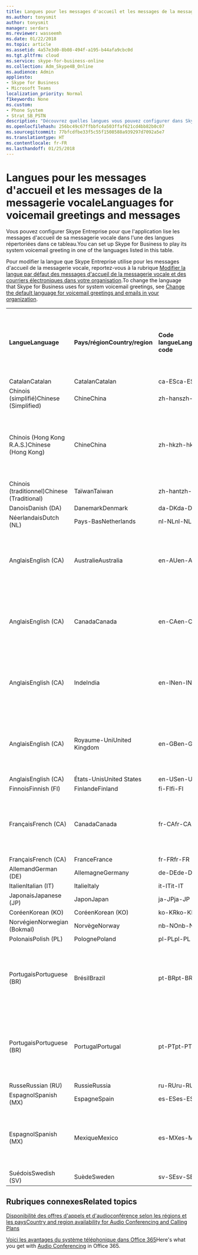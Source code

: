 ```yaml
---
title: Langues pour les messages d'accueil et les messages de la messagerie vocale
ms.author: tonysmit
author: tonysmit
manager: serdars
ms.reviewer: wasseemh
ms.date: 01/22/2018
ms.topic: article
ms.assetid: 4a57e3d0-8b08-494f-a195-b44afa9cbc0d
ms.tgt.pltfrm: cloud
ms.service: skype-for-business-online
ms.collection: Adm_Skype4B_Online
ms.audience: Admin
appliesto:
- Skype for Business
- Microsoft Teams
localization_priority: Normal
f1keywords: None
ms.custom:
- Phone System
- Strat_SB_PSTN
description: "Découvrez quelles langues vous pouvez configurer dans Skype Entreprise pour les messages système par défaut. "
ms.openlocfilehash: 256bc49c67ffbbfc4a503ffaf621cd4bb82b0c07
ms.sourcegitcommit: 77bfcdfbe33f5c55f1508588a939297d7092a5e7
ms.translationtype: HT
ms.contentlocale: fr-FR
ms.lasthandoff: 01/25/2018
---
```

# <a name="languages-for-voicemail-greetings-and-messages"></a><span data-ttu-id="3745d-103">Langues pour les messages d'accueil et les messages de la messagerie vocale</span><span class="sxs-lookup"><span data-stu-id="3745d-103">Languages for voicemail greetings and messages</span></span>

<span data-ttu-id="3745d-104">Vous pouvez configurer Skype Entreprise pour que l'application lise les messages d'accueil de sa messagerie vocale dans l'une des langues répertoriées dans ce tableau.</span><span class="sxs-lookup"><span data-stu-id="3745d-104">You can set up Skype for Business to play its system voicemail greeting in one of the languages listed in this table.</span></span>
  
<span data-ttu-id="3745d-105">Pour modifier la langue que Skype Entreprise utilise pour les messages d'accueil de la messagerie vocale, reportez-vous à la rubrique [Modifier la langue par défaut des messages d'accueil de la messagerie vocale et des courriers électroniques dans votre organisation](change-the-default-language-for-greetings-and-emails.md).</span><span class="sxs-lookup"><span data-stu-id="3745d-105">To change the language that Skype for Business uses for system voicemail greetings, see [Change the default language for voicemail greetings and emails in your organization](change-the-default-language-for-greetings-and-emails.md).</span></span>
  
|||||||
|:-----|:-----|:-----|:-----|:-----|:-----|
|<span data-ttu-id="3745d-106">**Langue**</span><span class="sxs-lookup"><span data-stu-id="3745d-106">**Language**</span></span> <br/> |<span data-ttu-id="3745d-107">**Pays/région**</span><span class="sxs-lookup"><span data-stu-id="3745d-107">**Country/region**</span></span> <br/> |<span data-ttu-id="3745d-108">**Code langue**</span><span class="sxs-lookup"><span data-stu-id="3745d-108">**Language code**</span></span> <br/> |<span data-ttu-id="3745d-109">**Disponible pour qu'un utilisateur la voie dans un courrier électronique ?**</span><span class="sxs-lookup"><span data-stu-id="3745d-109">**Available for a user to see it in email?**</span></span> <br/> |<span data-ttu-id="3745d-110">**Disponible lorsque l'utilisateur appelle ?**</span><span class="sxs-lookup"><span data-stu-id="3745d-110">**Available when the user calls in?**</span></span> <br/> |<span data-ttu-id="3745d-111">**Transcription disponible ?**</span><span class="sxs-lookup"><span data-stu-id="3745d-111">**Transcription available?**</span></span> <br/> |
|<span data-ttu-id="3745d-112">Catalan</span><span class="sxs-lookup"><span data-stu-id="3745d-112">Catalan</span></span>  <br/> |<span data-ttu-id="3745d-113">Catalan</span><span class="sxs-lookup"><span data-stu-id="3745d-113">Catalan</span></span>  <br/> |<span data-ttu-id="3745d-114">ca-ES</span><span class="sxs-lookup"><span data-stu-id="3745d-114">ca-ES</span></span>  <br/> |<span data-ttu-id="3745d-115">Oui</span><span class="sxs-lookup"><span data-stu-id="3745d-115">Yes</span></span>  <br/> |<span data-ttu-id="3745d-116">Oui</span><span class="sxs-lookup"><span data-stu-id="3745d-116">Yes</span></span>  <br/> |<span data-ttu-id="3745d-117">Non</span><span class="sxs-lookup"><span data-stu-id="3745d-117">No</span></span>  <br/> |
|<span data-ttu-id="3745d-118">Chinois (simplifié)</span><span class="sxs-lookup"><span data-stu-id="3745d-118">Chinese (Simplified)</span></span>  <br/> |<span data-ttu-id="3745d-119">Chine</span><span class="sxs-lookup"><span data-stu-id="3745d-119">China</span></span>  <br/> |<span data-ttu-id="3745d-120">zh-hans</span><span class="sxs-lookup"><span data-stu-id="3745d-120">zh-hans</span></span>  <br/> |<span data-ttu-id="3745d-121">Oui</span><span class="sxs-lookup"><span data-stu-id="3745d-121">Yes</span></span>  <br/> |<span data-ttu-id="3745d-122">Oui</span><span class="sxs-lookup"><span data-stu-id="3745d-122">Yes</span></span>  <br/> |<span data-ttu-id="3745d-123">Oui</span><span class="sxs-lookup"><span data-stu-id="3745d-123">Yes</span></span>  <br/> |
|<span data-ttu-id="3745d-124">Chinois (Hong Kong R.A.S.)</span><span class="sxs-lookup"><span data-stu-id="3745d-124">Chinese (Hong Kong)</span></span>  <br/> |<span data-ttu-id="3745d-125">Chine</span><span class="sxs-lookup"><span data-stu-id="3745d-125">China</span></span>  <br/> |<span data-ttu-id="3745d-126">zh-hk</span><span class="sxs-lookup"><span data-stu-id="3745d-126">zh-hk</span></span>  <br/> |<span data-ttu-id="3745d-127">Oui, mais le chinois (traditionnel) (zh-hant) est utilisé.</span><span class="sxs-lookup"><span data-stu-id="3745d-127">Yes, but Chinese (Traditional) (zh-hant) is used.</span></span>  <br/> | <span data-ttu-id="3745d-128">Oui</span><span class="sxs-lookup"><span data-stu-id="3745d-128">Yes</span></span> <br/> |<span data-ttu-id="3745d-129">Oui, mais le chinois (traditionnel) (zh-hant) est utilisé.</span><span class="sxs-lookup"><span data-stu-id="3745d-129">Yes, but Chinese (Traditional) (zh-hant) is used.</span></span>  <br/> |
|<span data-ttu-id="3745d-130">Chinois (traditionnel)</span><span class="sxs-lookup"><span data-stu-id="3745d-130">Chinese (Traditional)</span></span>  <br/> |<span data-ttu-id="3745d-131">Taïwan</span><span class="sxs-lookup"><span data-stu-id="3745d-131">Taiwan</span></span>  <br/> |<span data-ttu-id="3745d-132">zh-hant</span><span class="sxs-lookup"><span data-stu-id="3745d-132">zh-hant</span></span>  <br/> |<span data-ttu-id="3745d-133">Oui</span><span class="sxs-lookup"><span data-stu-id="3745d-133">Yes</span></span>  <br/> |<span data-ttu-id="3745d-134">Oui</span><span class="sxs-lookup"><span data-stu-id="3745d-134">Yes</span></span>  <br/> |<span data-ttu-id="3745d-135">Non</span><span class="sxs-lookup"><span data-stu-id="3745d-135">No</span></span>  <br/> |
|<span data-ttu-id="3745d-136">Danois</span><span class="sxs-lookup"><span data-stu-id="3745d-136">Danish (DA)</span></span>  <br/> |<span data-ttu-id="3745d-137">Danemark</span><span class="sxs-lookup"><span data-stu-id="3745d-137">Denmark</span></span>  <br/> |<span data-ttu-id="3745d-138">da-DK</span><span class="sxs-lookup"><span data-stu-id="3745d-138">da-DK</span></span>  <br/> |<span data-ttu-id="3745d-139">Oui</span><span class="sxs-lookup"><span data-stu-id="3745d-139">Yes</span></span>  <br/> |<span data-ttu-id="3745d-140">Oui</span><span class="sxs-lookup"><span data-stu-id="3745d-140">Yes</span></span>  <br/> |<span data-ttu-id="3745d-141">Non</span><span class="sxs-lookup"><span data-stu-id="3745d-141">No</span></span>  <br/> |
|<span data-ttu-id="3745d-142">Néerlandais</span><span class="sxs-lookup"><span data-stu-id="3745d-142">Dutch (NL)</span></span>  <br/> |<span data-ttu-id="3745d-143">Pays-Bas</span><span class="sxs-lookup"><span data-stu-id="3745d-143">Netherlands</span></span>  <br/> |<span data-ttu-id="3745d-144">nl-NL</span><span class="sxs-lookup"><span data-stu-id="3745d-144">nl-NL</span></span>  <br/> |<span data-ttu-id="3745d-145">Oui</span><span class="sxs-lookup"><span data-stu-id="3745d-145">Yes</span></span>  <br/> |<span data-ttu-id="3745d-146">Oui</span><span class="sxs-lookup"><span data-stu-id="3745d-146">Yes</span></span>  <br/> |<span data-ttu-id="3745d-147">Non</span><span class="sxs-lookup"><span data-stu-id="3745d-147">No</span></span>  <br/> |
|<span data-ttu-id="3745d-148">Anglais</span><span class="sxs-lookup"><span data-stu-id="3745d-148">English (CA)</span></span>  <br/> |<span data-ttu-id="3745d-149">Australie</span><span class="sxs-lookup"><span data-stu-id="3745d-149">Australia</span></span>  <br/> |<span data-ttu-id="3745d-150">en-AU</span><span class="sxs-lookup"><span data-stu-id="3745d-150">en-AU</span></span>  <br/> |<span data-ttu-id="3745d-151">Oui, mais l'anglais des États-Unis (en-US) est utilisé.</span><span class="sxs-lookup"><span data-stu-id="3745d-151">Yes, but US English (en-US) is used.</span></span>  <br/> |<span data-ttu-id="3745d-152">Oui</span><span class="sxs-lookup"><span data-stu-id="3745d-152">Yes</span></span>  <br/> |<span data-ttu-id="3745d-153">Oui, mais l'anglais des États-Unis (en-US) est utilisé.</span><span class="sxs-lookup"><span data-stu-id="3745d-153">Yes, but US English (en-US) is used.</span></span>  <br/> |
|<span data-ttu-id="3745d-154">Anglais</span><span class="sxs-lookup"><span data-stu-id="3745d-154">English (CA)</span></span>  <br/> |<span data-ttu-id="3745d-155">Canada</span><span class="sxs-lookup"><span data-stu-id="3745d-155">Canada</span></span>  <br/> |<span data-ttu-id="3745d-156">en-CA</span><span class="sxs-lookup"><span data-stu-id="3745d-156">en-CA</span></span>  <br/> |<span data-ttu-id="3745d-157">Oui, mais l'anglais des États-Unis (en-US) est utilisé.</span><span class="sxs-lookup"><span data-stu-id="3745d-157">Yes, but US English (en-US) is used.</span></span>  <br/> |<span data-ttu-id="3745d-158">Oui</span><span class="sxs-lookup"><span data-stu-id="3745d-158">Yes</span></span>  <br/> |<span data-ttu-id="3745d-159">Oui, mais l'anglais des États-Unis (en-US) est utilisé.</span><span class="sxs-lookup"><span data-stu-id="3745d-159">Yes, but US English (en-US) is used.</span></span>  <br/> |
|<span data-ttu-id="3745d-160">Anglais</span><span class="sxs-lookup"><span data-stu-id="3745d-160">English (CA)</span></span>  <br/> |<span data-ttu-id="3745d-161">Inde</span><span class="sxs-lookup"><span data-stu-id="3745d-161">India</span></span>  <br/> |<span data-ttu-id="3745d-162">en-IN</span><span class="sxs-lookup"><span data-stu-id="3745d-162">en-IN</span></span>  <br/> |<span data-ttu-id="3745d-163">Oui, mais l'anglais des États-Unis (en-US) est utilisé.</span><span class="sxs-lookup"><span data-stu-id="3745d-163">Yes, but US English (en-US) is used.</span></span>  <br/> |<span data-ttu-id="3745d-164">Oui</span><span class="sxs-lookup"><span data-stu-id="3745d-164">Yes</span></span>  <br/> |<span data-ttu-id="3745d-165">Oui, mais l'anglais des États-Unis (en-US) est utilisé.</span><span class="sxs-lookup"><span data-stu-id="3745d-165">Yes, but US English (en-US) is used.</span></span>  <br/> |
|<span data-ttu-id="3745d-166">Anglais</span><span class="sxs-lookup"><span data-stu-id="3745d-166">English (CA)</span></span>  <br/> |<span data-ttu-id="3745d-167">Royaume-Uni</span><span class="sxs-lookup"><span data-stu-id="3745d-167">United Kingdom</span></span>  <br/> |<span data-ttu-id="3745d-168">en-GB</span><span class="sxs-lookup"><span data-stu-id="3745d-168">en-GB</span></span>  <br/> |<span data-ttu-id="3745d-169">Oui, mais l'anglais des États-Unis (en-US) est utilisé.</span><span class="sxs-lookup"><span data-stu-id="3745d-169">Yes, but US English (en-US) is used.</span></span>  <br/> |<span data-ttu-id="3745d-170">Oui</span><span class="sxs-lookup"><span data-stu-id="3745d-170">Yes</span></span>  <br/> |<span data-ttu-id="3745d-171">Oui, mais l'anglais des États-Unis (en-US) est utilisé.</span><span class="sxs-lookup"><span data-stu-id="3745d-171">Yes, but US English (en-US) is used.</span></span>  <br/> |
|<span data-ttu-id="3745d-172">Anglais</span><span class="sxs-lookup"><span data-stu-id="3745d-172">English (CA)</span></span>  <br/> |<span data-ttu-id="3745d-173">États-Unis</span><span class="sxs-lookup"><span data-stu-id="3745d-173">United States</span></span>  <br/> |<span data-ttu-id="3745d-174">en-US</span><span class="sxs-lookup"><span data-stu-id="3745d-174">en-US</span></span>  <br/> |<span data-ttu-id="3745d-175">Oui</span><span class="sxs-lookup"><span data-stu-id="3745d-175">Yes</span></span>  <br/> |<span data-ttu-id="3745d-176">Oui</span><span class="sxs-lookup"><span data-stu-id="3745d-176">Yes</span></span>  <br/> |<span data-ttu-id="3745d-177">Oui</span><span class="sxs-lookup"><span data-stu-id="3745d-177">Yes</span></span>  <br/> |
|<span data-ttu-id="3745d-178">Finnois</span><span class="sxs-lookup"><span data-stu-id="3745d-178">Finnish (FI)</span></span>  <br/> |<span data-ttu-id="3745d-179">Finlande</span><span class="sxs-lookup"><span data-stu-id="3745d-179">Finland</span></span>  <br/> |<span data-ttu-id="3745d-180">fi-FI</span><span class="sxs-lookup"><span data-stu-id="3745d-180">fi-Fl</span></span>  <br/> |<span data-ttu-id="3745d-181">Oui</span><span class="sxs-lookup"><span data-stu-id="3745d-181">Yes</span></span>  <br/> |<span data-ttu-id="3745d-182">Oui</span><span class="sxs-lookup"><span data-stu-id="3745d-182">Yes</span></span>  <br/> |<span data-ttu-id="3745d-183">Non</span><span class="sxs-lookup"><span data-stu-id="3745d-183">No</span></span>  <br/> |
|<span data-ttu-id="3745d-184">Français</span><span class="sxs-lookup"><span data-stu-id="3745d-184">French (CA)</span></span>  <br/> |<span data-ttu-id="3745d-185">Canada</span><span class="sxs-lookup"><span data-stu-id="3745d-185">Canada</span></span>  <br/> |<span data-ttu-id="3745d-186">fr-CA</span><span class="sxs-lookup"><span data-stu-id="3745d-186">fr-CA</span></span>  <br/> |<span data-ttu-id="3745d-187">Mais le français de France (fr-FR) est utilisé.</span><span class="sxs-lookup"><span data-stu-id="3745d-187">Yes, but France French (fr-FR) is used.</span></span>  <br/> |<span data-ttu-id="3745d-188">Oui</span><span class="sxs-lookup"><span data-stu-id="3745d-188">Yes</span></span>  <br/> |<span data-ttu-id="3745d-189">Mais le français de France (fr-FR) est utilisé.</span><span class="sxs-lookup"><span data-stu-id="3745d-189">Yes, but France French (fr-FR) is used.</span></span>  <br/> |
|<span data-ttu-id="3745d-190">Français</span><span class="sxs-lookup"><span data-stu-id="3745d-190">French (CA)</span></span>  <br/> |<span data-ttu-id="3745d-191">France</span><span class="sxs-lookup"><span data-stu-id="3745d-191">France</span></span>  <br/> |<span data-ttu-id="3745d-192">fr-FR</span><span class="sxs-lookup"><span data-stu-id="3745d-192">fr-FR</span></span>  <br/> |<span data-ttu-id="3745d-193">Oui</span><span class="sxs-lookup"><span data-stu-id="3745d-193">Yes</span></span>  <br/> |<span data-ttu-id="3745d-194">Oui</span><span class="sxs-lookup"><span data-stu-id="3745d-194">Yes</span></span>  <br/> |<span data-ttu-id="3745d-195">Oui</span><span class="sxs-lookup"><span data-stu-id="3745d-195">Yes</span></span>  <br/> |
|<span data-ttu-id="3745d-196">Allemand</span><span class="sxs-lookup"><span data-stu-id="3745d-196">German (DE)</span></span>  <br/> |<span data-ttu-id="3745d-197">Allemagne</span><span class="sxs-lookup"><span data-stu-id="3745d-197">Germany</span></span>  <br/> |<span data-ttu-id="3745d-198">de-DE</span><span class="sxs-lookup"><span data-stu-id="3745d-198">de-DE</span></span>  <br/> |<span data-ttu-id="3745d-199">Oui</span><span class="sxs-lookup"><span data-stu-id="3745d-199">Yes</span></span>  <br/> |<span data-ttu-id="3745d-200">Oui</span><span class="sxs-lookup"><span data-stu-id="3745d-200">Yes</span></span>  <br/> |<span data-ttu-id="3745d-201">Oui</span><span class="sxs-lookup"><span data-stu-id="3745d-201">Yes</span></span>  <br/> |
|<span data-ttu-id="3745d-202">Italien</span><span class="sxs-lookup"><span data-stu-id="3745d-202">Italian (IT)</span></span>  <br/> |<span data-ttu-id="3745d-203">Italie</span><span class="sxs-lookup"><span data-stu-id="3745d-203">Italy</span></span>  <br/> |<span data-ttu-id="3745d-204">it-IT</span><span class="sxs-lookup"><span data-stu-id="3745d-204">it-IT</span></span>  <br/> |<span data-ttu-id="3745d-205">Oui</span><span class="sxs-lookup"><span data-stu-id="3745d-205">Yes</span></span>  <br/> |<span data-ttu-id="3745d-206">Oui</span><span class="sxs-lookup"><span data-stu-id="3745d-206">Yes</span></span>  <br/> |<span data-ttu-id="3745d-207">Oui</span><span class="sxs-lookup"><span data-stu-id="3745d-207">Yes</span></span>  <br/> |
|<span data-ttu-id="3745d-208">Japonais</span><span class="sxs-lookup"><span data-stu-id="3745d-208">Japanese (JP)</span></span>  <br/> |<span data-ttu-id="3745d-209">Japon</span><span class="sxs-lookup"><span data-stu-id="3745d-209">Japan</span></span>  <br/> |<span data-ttu-id="3745d-210">ja-JP</span><span class="sxs-lookup"><span data-stu-id="3745d-210">ja-JP</span></span>  <br/> |<span data-ttu-id="3745d-211">Oui</span><span class="sxs-lookup"><span data-stu-id="3745d-211">Yes</span></span>  <br/> |<span data-ttu-id="3745d-212">Oui</span><span class="sxs-lookup"><span data-stu-id="3745d-212">Yes</span></span>  <br/> |<span data-ttu-id="3745d-213">Non</span><span class="sxs-lookup"><span data-stu-id="3745d-213">No</span></span>  <br/> |
|<span data-ttu-id="3745d-214">Coréen</span><span class="sxs-lookup"><span data-stu-id="3745d-214">Korean (KO)</span></span>  <br/> |<span data-ttu-id="3745d-215">Coréen</span><span class="sxs-lookup"><span data-stu-id="3745d-215">Korean (KO)</span></span>  <br/> |<span data-ttu-id="3745d-216">ko-KR</span><span class="sxs-lookup"><span data-stu-id="3745d-216">ko-KR</span></span>  <br/> |<span data-ttu-id="3745d-217">Oui</span><span class="sxs-lookup"><span data-stu-id="3745d-217">Yes</span></span>  <br/> |<span data-ttu-id="3745d-218">Oui</span><span class="sxs-lookup"><span data-stu-id="3745d-218">Yes</span></span>  <br/> |<span data-ttu-id="3745d-219">Non</span><span class="sxs-lookup"><span data-stu-id="3745d-219">No</span></span>  <br/> |
|<span data-ttu-id="3745d-220">Norvégien</span><span class="sxs-lookup"><span data-stu-id="3745d-220">Norwegian (Bokmal)</span></span>  <br/> |<span data-ttu-id="3745d-221">Norvège</span><span class="sxs-lookup"><span data-stu-id="3745d-221">Norway</span></span>  <br/> |<span data-ttu-id="3745d-222">nb-NO</span><span class="sxs-lookup"><span data-stu-id="3745d-222">nb-NO</span></span>  <br/> |<span data-ttu-id="3745d-223">Oui</span><span class="sxs-lookup"><span data-stu-id="3745d-223">Yes</span></span>  <br/> |<span data-ttu-id="3745d-224">Oui</span><span class="sxs-lookup"><span data-stu-id="3745d-224">Yes</span></span>  <br/> |<span data-ttu-id="3745d-225">Non</span><span class="sxs-lookup"><span data-stu-id="3745d-225">No</span></span>  <br/> |
|<span data-ttu-id="3745d-226">Polonais</span><span class="sxs-lookup"><span data-stu-id="3745d-226">Polish (PL)</span></span>  <br/> |<span data-ttu-id="3745d-227">Pologne</span><span class="sxs-lookup"><span data-stu-id="3745d-227">Poland</span></span>  <br/> |<span data-ttu-id="3745d-228">pl-PL</span><span class="sxs-lookup"><span data-stu-id="3745d-228">pl-PL</span></span>  <br/> |<span data-ttu-id="3745d-229">Oui</span><span class="sxs-lookup"><span data-stu-id="3745d-229">Yes</span></span>  <br/> | <span data-ttu-id="3745d-230">Oui</span><span class="sxs-lookup"><span data-stu-id="3745d-230">Yes</span></span> <br/> |<span data-ttu-id="3745d-231">Non</span><span class="sxs-lookup"><span data-stu-id="3745d-231">No</span></span>  <br/> |
|<span data-ttu-id="3745d-232">Portugais</span><span class="sxs-lookup"><span data-stu-id="3745d-232">Portuguese (BR)</span></span>  <br/> |<span data-ttu-id="3745d-233">Brésil</span><span class="sxs-lookup"><span data-stu-id="3745d-233">Brazil</span></span>  <br/> |<span data-ttu-id="3745d-234">pt-BR</span><span class="sxs-lookup"><span data-stu-id="3745d-234">pt-BR</span></span>  <br/> |<span data-ttu-id="3745d-235">Oui, mais le portugais du Portugal (pt-PT) est utilisé.</span><span class="sxs-lookup"><span data-stu-id="3745d-235">Yes, but Portugal Portuguese (pt-PT) is used.</span></span>  <br/> |<span data-ttu-id="3745d-236">Oui</span><span class="sxs-lookup"><span data-stu-id="3745d-236">Yes</span></span>  <br/> |<span data-ttu-id="3745d-237">Oui</span><span class="sxs-lookup"><span data-stu-id="3745d-237">Yes</span></span>  <br/> |
|<span data-ttu-id="3745d-238">Portugais</span><span class="sxs-lookup"><span data-stu-id="3745d-238">Portuguese (BR)</span></span>  <br/> |<span data-ttu-id="3745d-239">Portugal</span><span class="sxs-lookup"><span data-stu-id="3745d-239">Portugal</span></span>  <br/> |<span data-ttu-id="3745d-240">pt-PT</span><span class="sxs-lookup"><span data-stu-id="3745d-240">pt-PT</span></span>  <br/> |<span data-ttu-id="3745d-241">Oui</span><span class="sxs-lookup"><span data-stu-id="3745d-241">Yes</span></span>  <br/> |<span data-ttu-id="3745d-242">Oui</span><span class="sxs-lookup"><span data-stu-id="3745d-242">Yes</span></span>  <br/> |<span data-ttu-id="3745d-243">Oui, mais le portugais du Brésil (pt-BR) est utilisé.</span><span class="sxs-lookup"><span data-stu-id="3745d-243">Yes, but Brazil Portuguese (pt-BR) is used.</span></span>  <br/> |
|<span data-ttu-id="3745d-244">Russe</span><span class="sxs-lookup"><span data-stu-id="3745d-244">Russian (RU)</span></span>  <br/> |<span data-ttu-id="3745d-245">Russie</span><span class="sxs-lookup"><span data-stu-id="3745d-245">Russia</span></span>  <br/> |<span data-ttu-id="3745d-246">ru-RU</span><span class="sxs-lookup"><span data-stu-id="3745d-246">ru-RU</span></span>  <br/> |<span data-ttu-id="3745d-247">Oui</span><span class="sxs-lookup"><span data-stu-id="3745d-247">Yes</span></span>  <br/> |<span data-ttu-id="3745d-248">Oui</span><span class="sxs-lookup"><span data-stu-id="3745d-248">Yes</span></span>  <br/> |<span data-ttu-id="3745d-249">Non</span><span class="sxs-lookup"><span data-stu-id="3745d-249">No</span></span>  <br/> |
|<span data-ttu-id="3745d-250">Espagnol</span><span class="sxs-lookup"><span data-stu-id="3745d-250">Spanish (MX)</span></span>  <br/> |<span data-ttu-id="3745d-251">Espagne</span><span class="sxs-lookup"><span data-stu-id="3745d-251">Spain</span></span>  <br/> |<span data-ttu-id="3745d-252">es-ES</span><span class="sxs-lookup"><span data-stu-id="3745d-252">es-ES</span></span>  <br/> |<span data-ttu-id="3745d-253">Oui</span><span class="sxs-lookup"><span data-stu-id="3745d-253">Yes</span></span>  <br/> |<span data-ttu-id="3745d-254">Oui</span><span class="sxs-lookup"><span data-stu-id="3745d-254">Yes</span></span>  <br/> |<span data-ttu-id="3745d-255">Oui</span><span class="sxs-lookup"><span data-stu-id="3745d-255">Yes</span></span>  <br/> |
|<span data-ttu-id="3745d-256">Espagnol</span><span class="sxs-lookup"><span data-stu-id="3745d-256">Spanish (MX)</span></span>  <br/> |<span data-ttu-id="3745d-257">Mexique</span><span class="sxs-lookup"><span data-stu-id="3745d-257">Mexico</span></span>  <br/> |<span data-ttu-id="3745d-258">es-MX</span><span class="sxs-lookup"><span data-stu-id="3745d-258">es-MX</span></span>  <br/> |<span data-ttu-id="3745d-259">Oui, mais l'espagnol d'Espagne (es-ES) est utilisé.</span><span class="sxs-lookup"><span data-stu-id="3745d-259">Yes, but Spain Spanish (es-ES) is used.</span></span>  <br/> |<span data-ttu-id="3745d-260">Oui</span><span class="sxs-lookup"><span data-stu-id="3745d-260">Yes</span></span>  <br/> |<span data-ttu-id="3745d-261">Oui, mais l'espagnol d'Espagne (es-ES) est utilisé.</span><span class="sxs-lookup"><span data-stu-id="3745d-261">Yes, but Spain Spanish (es-ES) is used.</span></span>  <br/> |
|<span data-ttu-id="3745d-262">Suédois</span><span class="sxs-lookup"><span data-stu-id="3745d-262">Swedish (SV)</span></span>  <br/> |<span data-ttu-id="3745d-263">Suède</span><span class="sxs-lookup"><span data-stu-id="3745d-263">Sweden</span></span>  <br/> |<span data-ttu-id="3745d-264">sv-SE</span><span class="sxs-lookup"><span data-stu-id="3745d-264">sv-SE</span></span>  <br/> |<span data-ttu-id="3745d-265">Oui</span><span class="sxs-lookup"><span data-stu-id="3745d-265">Yes</span></span>  <br/> |<span data-ttu-id="3745d-266">Oui</span><span class="sxs-lookup"><span data-stu-id="3745d-266">Yes</span></span>  <br/> |<span data-ttu-id="3745d-267">Non</span><span class="sxs-lookup"><span data-stu-id="3745d-267">No</span></span>  <br/> |
   
## <a name="related-topics"></a><span data-ttu-id="3745d-268">Rubriques connexes</span><span class="sxs-lookup"><span data-stu-id="3745d-268">Related topics</span></span>
[<span data-ttu-id="3745d-269">Disponibilité des offres d'appels et d'audioconférence selon les régions et les pays</span><span class="sxs-lookup"><span data-stu-id="3745d-269">Country and region availability for Audio Conferencing and Calling Plans</span></span>](../../country-and-region-availability-for-audio-conferencing-and-calling-plans/country-and-region-availability-for-audio-conferencing-and-calling-plans.md)

<span data-ttu-id="3745d-270">[Voici les avantages du système téléphonique dans Office 365](../../what-is-phone-system-in-office-365/here-s-what-you-get-with-phone-system.md)</span><span class="sxs-lookup"><span data-stu-id="3745d-270">Here's what you get with [Audio Conferencing](../../what-is-phone-system-in-office-365/here-s-what-you-get-with-phone-system.md) in Office 365.</span></span>
  